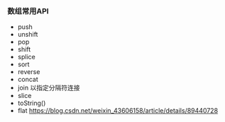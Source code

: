 ### 数组常用API
* push
* unshift
* pop
* shift
* splice
* sort
* reverse
* concat
* join 以指定分隔符连接
* slice
* toString()
* flat
<https://blog.csdn.net/weixin_43606158/article/details/89440728>